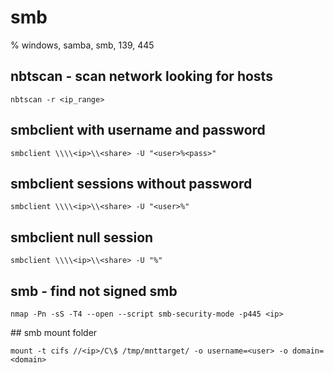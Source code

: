 # smb

% windows, samba, smb, 139, 445

## nbtscan - scan network looking for hosts
```
nbtscan -r <ip_range>
```

## smbclient with username and password
```
smbclient \\\\<ip>\\<share> -U "<user>%<pass>"
```

## smbclient sessions without password
```
smbclient \\\\<ip>\\<share> -U "<user>%"
```

## smbclient null session
```
smbclient \\\\<ip>\\<share> -U "%"
```

## smb - find not signed  smb
```
nmap -Pn -sS -T4 --open --script smb-security-mode -p445 <ip>
```

## smb mount folder
```
mount -t cifs //<ip>/C\$ /tmp/mnttarget/ -o username=<user> -o domain=<domain>
```


